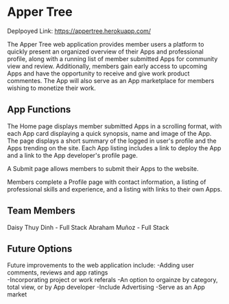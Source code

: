 # Apper Tree

Deplpoyed Link:  https://appertree.herokuapp.com/

The Apper Tree web application provides member users a platform to quickly present an organized overview of their Apps and professional profile, along with a running list of member submitted Apps for community view and review.  Additionally, members gain early access to upcoming Apps and have the opportunity to receive and give work product commentes.  The App will also serve as an App marketplace for members wishing to monetize their work.  

## App Functions

The Home page displays member submitted Apps in a scrolling format, with each App card displaying a quick synopsis, name and image of the App.  The page displays a short summary of the logged in user's profile and the Apps trending on the site.  Each App listing includes a link to deploy the App and a link to the App developer's profile page.   

A Submit page allows members to submit their Apps to the website.    

Members complete a Profile page with contact information, a listing of professional skills and experience, and a listing with links to their own Apps.  

## Team Members

Daisy Thuy Dinh - Full Stack
Abraham Muñoz - Full Stack

## Future Options

Future improvements to the web application include: 
 -Adding user comments, reviews and app ratings   
 -Incorporating project or work referals
 -An option to orgainze by category, total view, or by App developer 
 -Include Advertising
 -Serve as an App market


